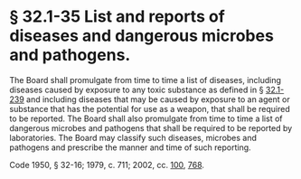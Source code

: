 # § 32.1-35 List and reports of diseases and dangerous microbes and pathogens.

<p>The Board shall promulgate from time to time a list of diseases, including diseases caused by exposure to any toxic substance as defined in § <a href='http://law.lis.virginia.gov/vacode/32.1-239/'>32.1-239</a> and including diseases that may be caused by exposure to an agent or substance that has the potential for use as a weapon, that shall be required to be reported. The Board shall also promulgate from time to time a list of dangerous microbes and pathogens that shall be required to be reported by laboratories. The Board may classify such diseases, microbes and pathogens and prescribe the manner and time of such reporting.</p><p>Code 1950, § 32-16; 1979, c. 711; 2002, cc. <a href='http://lis.virginia.gov/cgi-bin/legp604.exe?021+ful+CHAP0100'>100</a>, <a href='http://lis.virginia.gov/cgi-bin/legp604.exe?021+ful+CHAP0768'>768</a>.</p>
